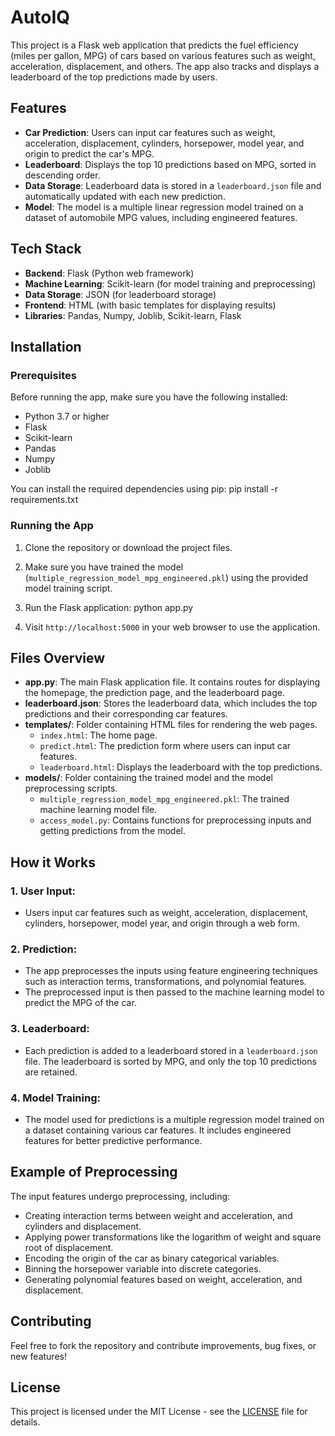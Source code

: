 # AutoIQ

This project is a Flask web application that predicts the fuel efficiency (miles per gallon, MPG) of cars based on various features such as weight, acceleration, displacement, and others. The app also tracks and displays a leaderboard of the top predictions made by users.

## Features

- **Car Prediction**: Users can input car features such as weight, acceleration, displacement, cylinders, horsepower, model year, and origin to predict the car's MPG.
- **Leaderboard**: Displays the top 10 predictions based on MPG, sorted in descending order.
- **Data Storage**: Leaderboard data is stored in a `leaderboard.json` file and automatically updated with each new prediction.
- **Model**: The model is a multiple linear regression model trained on a dataset of automobile MPG values, including engineered features.

## Tech Stack

- **Backend**: Flask (Python web framework)
- **Machine Learning**: Scikit-learn (for model training and preprocessing)
- **Data Storage**: JSON (for leaderboard storage)
- **Frontend**: HTML (with basic templates for displaying results)
- **Libraries**: Pandas, Numpy, Joblib, Scikit-learn, Flask

## Installation

### Prerequisites

Before running the app, make sure you have the following installed:
- Python 3.7 or higher
- Flask
- Scikit-learn
- Pandas
- Numpy
- Joblib

You can install the required dependencies using pip: pip install -r requirements.txt


### Running the App

1. Clone the repository or download the project files.
2. Make sure you have trained the model (`multiple_regression_model_mpg_engineered.pkl`) using the provided model training script.
3. Run the Flask application: python app.py

4. Visit `http://localhost:5000` in your web browser to use the application.

## Files Overview

- **app.py**: The main Flask application file. It contains routes for displaying the homepage, the prediction page, and the leaderboard page.
- **leaderboard.json**: Stores the leaderboard data, which includes the top predictions and their corresponding car features.
- **templates/**: Folder containing HTML files for rendering the web pages.
  - `index.html`: The home page.
  - `predict.html`: The prediction form where users can input car features.
  - `leaderboard.html`: Displays the leaderboard with the top predictions.
- **models/**: Folder containing the trained model and the model preprocessing scripts.
  - `multiple_regression_model_mpg_engineered.pkl`: The trained machine learning model file.
  - `access_model.py`: Contains functions for preprocessing inputs and getting predictions from the model.

## How it Works

### 1. **User Input**:
   - Users input car features such as weight, acceleration, displacement, cylinders, horsepower, model year, and origin through a web form.

### 2. **Prediction**:
   - The app preprocesses the inputs using feature engineering techniques such as interaction terms, transformations, and polynomial features.
   - The preprocessed input is then passed to the machine learning model to predict the MPG of the car.

### 3. **Leaderboard**:
   - Each prediction is added to a leaderboard stored in a `leaderboard.json` file. The leaderboard is sorted by MPG, and only the top 10 predictions are retained.

### 4. **Model Training**:
   - The model used for predictions is a multiple regression model trained on a dataset containing various car features. It includes engineered features for better predictive performance.

## Example of Preprocessing

The input features undergo preprocessing, including:
- Creating interaction terms between weight and acceleration, and cylinders and displacement.
- Applying power transformations like the logarithm of weight and square root of displacement.
- Encoding the origin of the car as binary categorical variables.
- Binning the horsepower variable into discrete categories.
- Generating polynomial features based on weight, acceleration, and displacement.

## Contributing

Feel free to fork the repository and contribute improvements, bug fixes, or new features!

## License

This project is licensed under the MIT License - see the [LICENSE](LICENSE) file for details.



